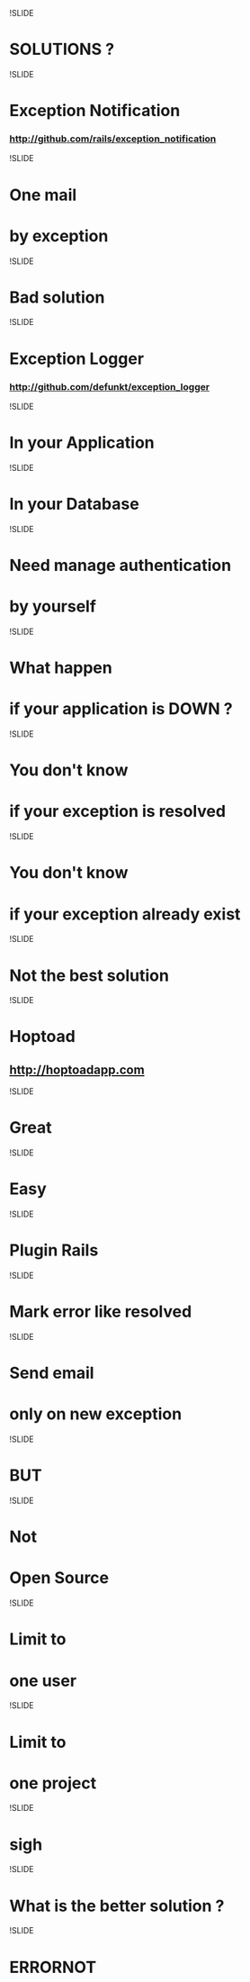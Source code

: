 !SLIDE

# SOLUTIONS ? #

!SLIDE

# Exception Notification #
### http://github.com/rails/exception_notification ###

!SLIDE

# One mail #
# by exception #

!SLIDE

# Bad solution #

!SLIDE

# Exception Logger #

### http://github.com/defunkt/exception_logger ###

!SLIDE

# In your Application #

!SLIDE

# In your Database #

!SLIDE

# Need manage authentication #
# by yourself #

!SLIDE

# What happen #
# if your application is DOWN ? #

!SLIDE

# You don't know #
# if your exception is resolved #

!SLIDE

# You don't know #
# if your exception already exist #

!SLIDE

# Not the best solution #

!SLIDE

# Hoptoad #
## http://hoptoadapp.com ##

!SLIDE

# Great #

!SLIDE

# Easy #

!SLIDE

# Plugin Rails #

!SLIDE

# Mark error like resolved #

!SLIDE

# Send email #
# only on new exception #

!SLIDE

# BUT #

!SLIDE

# Not #
# Open Source #

!SLIDE

# Limit to #
# one user #

!SLIDE

# Limit to #
# one project #

!SLIDE

# sigh #

!SLIDE

# What is the better solution ? #

!SLIDE

# ERRORNOT #
